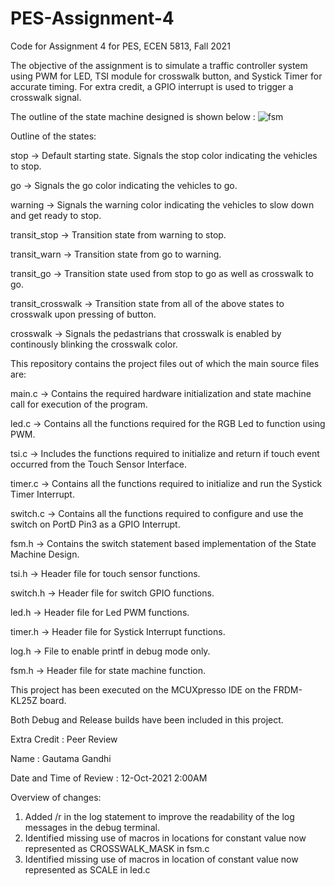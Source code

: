 # PES-Assignment-4
Code for Assignment 4 for PES, ECEN 5813, Fall 2021

The objective of the assignment is to simulate a traffic controller system using PWM for LED, TSI module for crosswalk button, and Systick Timer for accurate timing. For extra credit, a GPIO interrupt is used to trigger a crosswalk signal. 

The outline of the state machine designed is shown below :
![fsm](https://user-images.githubusercontent.com/89494511/136880690-aa0b93d4-ed41-4a11-85e1-03821532ce8c.png)

Outline of the states:

stop -> Default starting state. Signals the stop color indicating the vehicles to stop.

go -> Signals the go color indicating the vehicles to go.

warning -> Signals the warning color indicating the vehicles to slow down and get ready to stop.

transit_stop -> Transition state from warning to stop.

transit_warn -> Transition state from go to warning.

transit_go -> Transition state used from stop to go as well as crosswalk to go.

transit_crosswalk -> Transition state from all of the above states to crosswalk upon pressing of button.

crosswalk -> Signals the pedastrians that crosswalk is enabled by continously blinking the crosswalk color.


This repository contains the project files out of which the main source files are:

main.c -> Contains the required hardware initialization and state machine call for execution of the program.

led.c -> Contains all the functions required for the RGB Led to function using PWM.

tsi.c -> Includes the functions required to initialize and return if touch event occurred from the Touch Sensor Interface.

timer.c -> Contains all the functions required to initialize and run the Systick Timer Interrupt.

switch.c -> Contains all the functions required to configure and use the switch on PortD Pin3 as a GPIO Interrupt.

fsm.h -> Contains the switch statement based implementation of the State Machine Design.

tsi.h -> Header file for touch sensor functions.

switch.h -> Header file for switch GPIO functions.

led.h -> Header file for Led PWM functions.

timer.h -> Header file for Systick Interrupt functions.

log.h -> File to enable printf in debug mode only.

fsm.h -> Header file for state machine function.

This project has been executed on the MCUXpresso IDE on the FRDM-KL25Z board.

Both Debug and Release builds have been included in this project.

Extra Credit : Peer Review

Name : Gautama Gandhi

Date and Time of Review : 12-Oct-2021 2:00AM

Overview of changes: 

1. Added /r in the log statement to improve the readability of the log messages in the debug terminal.
2. Identified missing use of macros in locations for constant value now represented as CROSSWALK_MASK in fsm.c
3. Identified missing use of macros in location of constant value now represented as SCALE in led.c
